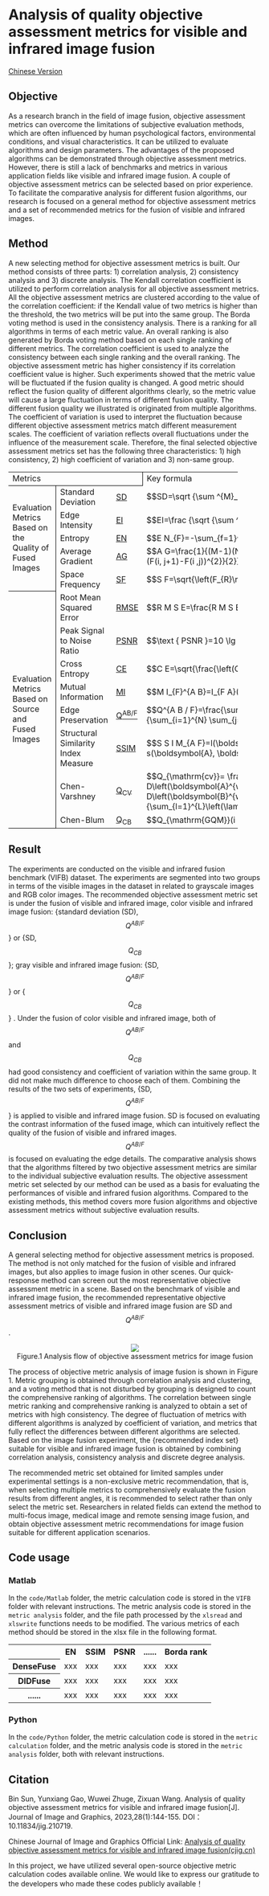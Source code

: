 # Analysis of quality objective assessment metrics for visible and infrared image fusion
<a href="https://github.com/sunbinuestc/Analysis-of-quality-objective-assessment-metrics-for-visible-and-infrared-image-fusion/blob/main/README.md">Chinese Version</a>
## Objective
As a research branch in the field of image fusion, objective assessment metrics can overcome the limitations of subjective evaluation methods, which are often influenced by human psychological factors, environmental conditions, and visual characteristics. It can be utilized to evaluate algorithms and design parameters. The advantages of the proposed algorithms can be demonstrated through objective assessment metrics. However, there is still a lack of benchmarks and metrics in various application fields like visible and infrared image fusion. A couple of objective assessment metrics can be selected based on prior experience. To facilitate the comparative analysis for different fusion algorithms, our research is focused on a general method for objective assessment metrics and a set of recommended metrics for the fusion of visible and infrared images.
## Method
A new selecting method for objective assessment metrics is built. Our method consists of three parts: 1) correlation analysis, 2) consistency analysis and 3) discrete analysis. The Kendall correlation coefficient is utilized to perform correlation analysis for all objective assessment metrics. All the objective assessment metrics are clustered according to the value of the correlation coefficient: if the Kendall value of two metrics is higher than the threshold, the two metrics will be put into the same group. The Borda voting method is used in the consistency analysis. There is a ranking for all algorithms in terms of each metric value. An overall ranking is also generated by Borda voting method based on each single ranking of different metrics. The correlation coefficient is used to analyze the consistency between each single ranking and the overall ranking. The objective assessment metric has higher consistency if its correlation coefficient value is higher. Such experiments showed that the metric value will be fluctuated if the fusion quality is changed. A good metric should reflect the fusion quality of different algorithms clearly, so the metric value will cause a large fluctuation in terms of different fusion quality. The different fusion quality we illustrated is originated from multiple algorithms. The coefficient of variation is used to interpret the fluctuation because different objective assessment metrics match different measurement scales. The coefficient of variation reflects overall fluctuations under the influence of the measurement scale. Therefore, the final selected objective assessment metrics set has the following three characteristics: 1) high consistency, 2) high coefficient of variation and 3) non-same group. 
  <table width="456.80" border="0" cellpadding="0" cellspacing="0" style='width:342.60pt;border-collapse:collapse;table-layout:fixed;'>
   <col width="97.67" style='mso-width-source:userset;mso-width-alt:3125;'/>
   <col width="221.47" style='mso-width-source:userset;mso-width-alt:7086;'/>
   <col width="37.67" style='mso-width-source:userset;mso-width-alt:1205;'/>
   <col width="100" style='mso-width-source:userset;mso-width-alt:3200;'/>
   <tr height="18" style='height:13.50pt;'>
    <td class="xl65" height="18" width="356.80" colspan="3" style='height:13.50pt;width:267.60pt;border-right:.5pt solid windowtext;border-bottom:.5pt solid windowtext;' x:str>Metrics</td>
    <td class="xl66" width="100" style='width:75.00pt;' x:str>Key formula</td>
   </tr>
   <tr height="36" style='height:27.00pt;'>
    <td class="xl67" height="126" rowspan="5" style='height:94.50pt;border-right:.5pt solid windowtext;border-bottom:.5pt solid windowtext;' x:str>Evaluation Metrics Based on the Quality of Fused Images</td>
    <td class="xl67" x:str>Standard Deviation</td>
    <td class="xl68" x:str><a href="https://github.com/sunbinuestc/Analysis-of-quality-objective-assessment-metrics-for-visible-and-infrared-image-fusion/blob/main/code/Matlab/VIFB/metrics/metricsVariance.m" target="_parent">SD</a></td>
    <td class="xl69" x:str>$$SD=\sqrt {\sum ^{M}_{i=1} {\sum ^{N}_{j=1} {{(F(i,j)-\mu )}^{2}}}}$$</td>
   </tr>
   <tr height="18" style='height:13.50pt;'>
    <td class="xl67" x:str>Edge Intensity</td>
    <td class="xl68" x:str><a href="https://github.com/sunbinuestc/Analysis-of-quality-objective-assessment-metrics-for-visible-and-infrared-image-fusion/blob/main/code/Matlab/VIFB/metrics/metricsEdge_intensity.m" target="_parent">EI</a></td>
    <td class="xl69" x:str>$$EI=\frac {\sqrt {\sum ^{M}_{i=1} {\sum ^{N}_{j=1} {({s}_{x}{(i,j)}^{2}+{s}_{y}{(i,j)}^{2})}}}} {M\times N}$$</td>
   </tr>
   <tr height="18" style='height:13.50pt;'>
    <td class="xl67" x:str>Entropy</td>
    <td class="xl68" x:str><a href="https://github.com/sunbinuestc/Analysis-of-quality-objective-assessment-metrics-for-visible-and-infrared-image-fusion/blob/main/code/Matlab/VIFB/metrics/metricsEntropy.m" target="_parent">EN</a></td>
    <td class="xl69" x:str>$$E N_{F}=-\sum_{f=1}^{n} p_{f} \log p_{f}$$</td>
   </tr>
   <tr height="36" style='height:27.00pt;'>
    <td class="xl67" x:str>Average Gradient</td>
    <td class="xl68" x:str><a href="https://github.com/sunbinuestc/Analysis-of-quality-objective-assessment-metrics-for-visible-and-infrared-image-fusion/blob/main/code/Matlab/VIFB/metrics/metricsAvg_gradient.m" target="_parent">AG</a></td>
    <td class="xl69" x:str>$$A G=\frac{1}{(M-1)(N-1)} \times \sum_{i=1}^{M-1} \sum_{j=1}^{N-1} \times 
\sqrt{\frac{(F(i+1 ,j)-F(i ,j))^{2}+(F(i, j+1)-F(i ,j))^{2}}{2}}$$</td>
   </tr>
   <tr height="18" style='height:13.50pt;'>
    <td class="xl67" x:str>Space Frequency</td>
    <td class="xl68" x:str><a href="https://github.com/sunbinuestc/Analysis-of-quality-objective-assessment-metrics-for-visible-and-infrared-image-fusion/blob/main/code/Matlab/VIFB/metrics/metricsSpatial_frequency.m" target="_parent">SF</a></td>
    <td class="xl69" x:str>$$S F=\sqrt{\left(F_{R}\right)^{2}+\left(F_{C}\right)^{2}+\left(F_{M D}\right)^{2}+\left(F_{S D}\right)^{2}}$$</td>
   </tr>
   <tr height="36" style='height:27.00pt;'>
    <td class="xl67" height="240" rowspan="8" style='height:180.00pt;border-right:.5pt solid windowtext;border-bottom:.5pt solid windowtext;' x:str>Evaluation Metrics Based on Source and Fused Images</td>
    <td class="xl67" x:str>Root Mean Squared Error</td>
    <td class="xl68" x:str><a href="https://github.com/sunbinuestc/Analysis-of-quality-objective-assessment-metrics-for-visible-and-infrared-image-fusion/blob/main/code/Matlab/VIFB/metrics/metricsRmse.m" target="_parent">RMSE</a></td>
    <td class="xl69" x:str>$$R M S E=\frac{R M S E_{A F}+R M S E_{B F}}{2}$$</td>
   </tr>
   <tr height="36" style='height:27.00pt;'>
    <td class="xl67" x:str>Peak Signal to Noise Ratio</td>
    <td class="xl68" x:str><a href="https://github.com/sunbinuestc/Analysis-of-quality-objective-assessment-metrics-for-visible-and-infrared-image-fusion/blob/main/code/Matlab/VIFB/metrics/metricsPsnr.m" target="_parent">PSNR</a></td>
    <td class="xl69" x:str>$$\text { PSNR }=10 \lg \frac{[\max (F(i, j))-\min (F(i, j))]^{2}}{M S E}$$</td>
   </tr>
   <tr height="18" style='height:13.50pt;'>
    <td class="xl67" x:str>Cross Entropy</td>
    <td class="xl68" x:str><a href="https://github.com/sunbinuestc/Analysis-of-quality-objective-assessment-metrics-for-visible-and-infrared-image-fusion/blob/main/code/Matlab/VIFB/metrics/metricsCross_entropy.m" target="_parent">CE</a></td>
    <td class="xl69" x:str>$$C E=\sqrt{\frac{\left(C E_{F}^{A}\right)^{2}+\left(C E_{F}^{B}\right)^{2}}{2}}$$</td>
   </tr>
   <tr height="36" style='height:27.00pt;'>
    <td class="xl67" x:str>Mutual Information</td>
    <td class="xl68" x:str><a href="https://github.com/sunbinuestc/Analysis-of-quality-objective-assessment-metrics-for-visible-and-infrared-image-fusion/blob/main/code/Matlab/VIFB/metrics/metricsMutinf.m" target="_parent">MI</a></td>
    <td class="xl69" x:str>$$M I_{F}^{A B}=I_{F A}(f ; a)+I_{F B}(f ; b)$$</td>
   </tr>
   <tr height="36" style='height:27.00pt;'>
    <td class="xl67" x:str>Edge Preservation</td>
    <td class="xl68" x:str><a href="https://github.com/sunbinuestc/Analysis-of-quality-objective-assessment-metrics-for-visible-and-infrared-image-fusion/blob/main/code/Matlab/VIFB/metrics/metricsQabf.m" target="_parent">Q<font class="font22"><sup>AB/F</sup></font></a></td>
    <td class="xl69" x:str>$$Q^{A B / F}=\frac{\sum_{i=1}^{N} \sum_{j=1}^{M} Q^{A F}(i ,j) \omega^{A}(i ,j)+Q^{B F}(i ,j) \omega^{B}(i ,j)}{\sum_{i=1}^{N} \sum_{j=1}^{M}\left(\omega^{A}(i ,j)+\omega^{B}(i ,j)\right)}$$</td>
   </tr>
   <tr height="36" style='height:27.00pt;'>
    <td class="xl67" x:str>Structural Similarity Index Measure</td>
    <td class="xl68" x:str><a href="https://github.com/sunbinuestc/Analysis-of-quality-objective-assessment-metrics-for-visible-and-infrared-image-fusion/blob/main/code/Matlab/VIFB/metrics/metricsSsim.m" target="_parent">SSIM</a></td>
    <td class="xl69" x:str>$$S S I M_{A F}=l(\boldsymbol{A}, \boldsymbol{F}) \times c(\boldsymbol{A}, \boldsymbol{F}) \times s(\boldsymbol{A}, \boldsymbol{F})$$</td>
   </tr>
   <tr height="21" style='height:15.75pt;'>
    <td class="xl67" x:str>Chen-Varshney</td>
    <td class="xl68" x:str><a href="https://github.com/sunbinuestc/Analysis-of-quality-objective-assessment-metrics-for-visible-and-infrared-image-fusion/blob/main/code/Matlab/VIFB/metrics/metricsQabf.m" target="_parent">Q<font class="font21"><sub>CV</sub></font></a></td>
    <td class="xl69" x:str>$$Q_{\mathrm{cv}}= 
\frac{\sum_{l=1}^{L}\left(\lambda\left(\boldsymbol{A}^{w_{l}}\right) D\left(\boldsymbol{A}^{w_{l}} ,\boldsymbol{F}^{w_{l}}\right)+\lambda\left(\boldsymbol{B}^{w_{l}}\right) D\left(\boldsymbol{B}^{w_{l}} ,\boldsymbol{F}^{w_{l}}\right)\right)}{\sum_{l=1}^{L}\left(\lambda\left(\boldsymbol{A}^{w_{l}}\right)+\lambda\left(\boldsymbol{B}^{w_{l}}\right)\right)}$$</td>
   </tr>
   <tr height="21" style='height:15.75pt;'>
    <td class="xl67" x:str>Chen-Blum</td>
    <td class="xl68" x:str><a href="https://github.com/sunbinuestc/Analysis-of-quality-objective-assessment-metrics-for-visible-and-infrared-image-fusion/blob/main/code/Matlab/VIFB/metrics/metricsQcb.m" target="_parent">Q<font class="font21"><sub>CB</sub></font></a></td>
    <td class="xl69" x:str>$$Q_{\mathrm{GQM}}(i ,j)=\lambda_{A}(i ,j) Q_{A F}(i ,j)+\lambda_{B}(i ,j) Q_{B F}(i ,j)$$</td>
   </tr>
  </table>

## Result
The experiments are conducted on the visible and infrared fusion benchmark (VIFB) dataset. The experiments are segmented into two groups in terms of the visible images in the dataset in related to grayscale images and RGB color images. The recommended objective assessment metric set is under the fusion of visible and infrared image, color visible and infrared image fusion: {standard deviation (SD), $$Q^{A B / F}$$} or {SD, $$Q_{C B}$$}; gray visible and infrared image fusion: {SD, $$Q^{A B / F}$$} or { $$Q_{C B}$$} . Under the fusion of color visible and infrared image, both of $$Q^{A B / F}$$ and $$Q_{C B}$$ had good consistency and coefficient of variation within the same group. It did not make much difference to choose each of them. Combining the results of the two sets of experiments, {SD, $$Q^{A B / F}$$} is applied to visible and infrared image fusion. SD is focused on evaluating the contrast information of the fused image, which can intuitively reflect the quality of the fusion of visible and infrared images. $$Q^{A B / F}$$ is focused on evaluating the edge details. The comparative analysis shows that the algorithms filtered by two objective assessment metrics are similar to the individual subjective evaluation results. The objective assessment metric set selected by our method can be used as a basis for evaluating the performances of visible and infrared fusion algorithms. Compared to the existing methods, this method covers more fusion algorithms and objective assessment metrics without subjective evaluation results.
## Conclusion
A general selecting method for objective assessment metrics is proposed. The method is not only matched for the fusion of visible and infrared images, but also applies to image fusion in other scenes. Our quick-response method can screen out the most representative objective assessment metric in a scene. Based on the benchmark of visible and infrared image fusion, the recommended representative objective assessment metrics of visible and infrared image fusion are SD and $$Q^{A B / F}$$.

<div align=center><img src="assets/1.png"></div>

<div align=center>Figure.1 Analysis flow of objective assessment metrics for image fusion</div>

The process of objective metric analysis of image fusion is shown in Figure 1. Metric grouping is obtained through correlation analysis and clustering, and a voting method that is not disturbed by grouping is designed to count the comprehensive ranking of algorithms. The correlation between single metric ranking and comprehensive ranking is analyzed to obtain a set of metrics with high consistency. The degree of fluctuation of metrics with different algorithms is analyzed by  coefficient of variation, and metrics that fully reflect the differences between different algorithms are selected. Based on the image fusion experiment, the {recommended index set} suitable for visible and infrared image fusion is obtained by combining correlation analysis, consistency analysis and discrete degree analysis.

The recommended metric set obtained for limited samples under experimental settings is a non-exclusive metric recommendation, that is, when selecting multiple metrics to comprehensively evaluate the fusion results from different angles, it is recommended to select rather than only select the metric set. Researchers in related fields can extend the method to multi-focus image, medical image and remote sensing image fusion, and obtain objective assessment metric recommendations for image fusion suitable for different application scenarios.
## Code usage
### Matlab
In the `code/Matlab` folder, the metric calculation code is stored in the `VIFB` folder with relevant instructions. The metric analysis code is stored in the `metric analysis` folder, and the file path processed by the `xlsread` and `xlswrite` functions needs to be modified. The various metrics of each method should be stored in the xlsx file in the following format.

<table>
  <tr>
    <th></th>
    <th>EN</th>
    <th>SSIM</th>
    <th>PSNR</th>
    <th>......</th>
    <th>Borda rank</th>
  </tr>
  <tr>
    <th>DenseFuse</th>
    <td>xxx</td>
    <td>xxx</td>
    <td>xxx</td>
    <td>xxx</td>
    <td>xxx</td>
  </tr>
  <tr>
    <th>DIDFuse</th>
    <td>xxx</td>
    <td>xxx</td>
    <td>xxx</td>
    <td>xxx</td>
    <td>xxx</td>
  </tr>
  <tr>
    <th>......</th>
    <td>xxx</td>
    <td>xxx</td>
    <td>xxx</td>
    <td>xxx</td>
    <td>xxx</td>
  </tr>
</table>

### Python
In the `code/Python` folder, the metric calculation code is stored in the `metric calculation` folder, and the metric analysis code is stored in the `metric analysis` folder, both with relevant instructions.

## Citation
Bin Sun, Yunxiang Gao, Wuwei Zhuge, Zixuan Wang. Analysis of quality objective assessment metrics for visible and infrared image fusion[J]. Journal of Image and Graphics, 2023,28(1):144-155. DOI： 10.11834/jig.210719.

Chinese Journal of Image and Graphics Official Link: <a href="https://www.cjig.cn/zh/article/doi/10.11834/jig.210719/">Analysis of quality objective assessment metrics for visible and infrared image fusion(cjig.cn)</a>

In this project, we have utilized several open-source objective metric calculation codes available online. We would like to express our gratitude to the developers who made these codes publicly available！
